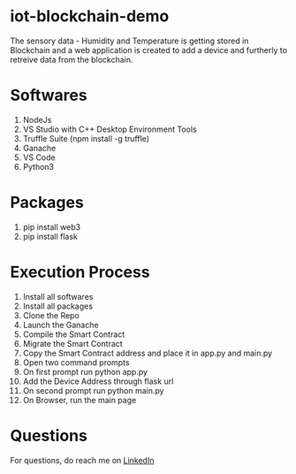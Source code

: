 # iot-blockchain-demo
The sensory data - Humidity and Temperature is getting stored in Blockchain and a web application is created to add a device and furtherly to retreive data from the blockchain.

# Softwares
1. NodeJs
2. VS Studio with C++ Desktop Environment Tools
3. Truffle Suite (npm install -g truffle)
4. Ganache
5. VS Code
6. Python3

# Packages
1. pip install web3
2. pip install flask

# Execution Process
1. Install all softwares
2. Install all packages
3. Clone the Repo
4. Launch the Ganache
5. Compile the Smart Contract
6. Migrate the Smart Contract
7. Copy the Smart Contract address and place it in app.py and main.py
8. Open two command prompts
9. On first prompt run python app.py
10. Add the Device Address through flask url
11. On second prompt run python main.py
12. On Browser, run the main page

# Questions
For questions, do reach me on <a href="https://linkedin.com/in/MadhuPIoT">LinkedIn</a>

